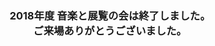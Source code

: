 <div style="text-align: center;">
<h3>2018年度 音楽と展覧の会は終了しました。<br>ご来場ありがとうございました。</h3>
</div>

<!--日数カウンター-->
<script type="text/javascript" src="/js/count.js" charset="utf-8"></script>
<br>
